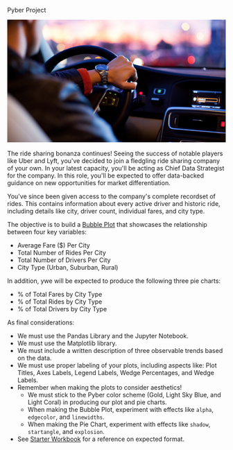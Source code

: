 

Pyber Project

![Ride](Images/Ride.png)

The ride sharing bonanza continues! Seeing the success of notable players like Uber and Lyft, you've decided to join a fledgling ride sharing company of your own. In your latest capacity, you'll be acting as Chief Data Strategist for the company. In this role, you'll be expected to offer data-backed guidance on new opportunities for market differentiation.

You've since been given access to the company's complete recordset of rides. This contains information about every active driver and historic ride, including details like city, driver count, individual fares, and city type.

The objective is to build a [Bubble Plot](https://en.wikipedia.org/wiki/Bubble_chart) that showcases the relationship between four key variables:

* Average Fare ($) Per City
* Total Number of Rides Per City
* Total Number of Drivers Per City
* City Type (Urban, Suburban, Rural)

In addition, ywe will be expected to produce the following three pie charts:

* % of Total Fares by City Type
* % of Total Rides by City Type
* % of Total Drivers by City Type

As final considerations:

* We must use the Pandas Library and the Jupyter Notebook.
* We must use the Matplotlib library.
* We must include a written description of three observable trends based on the data.
* We must use proper labeling of your plots, including aspects like: Plot Titles, Axes Labels, Legend Labels, Wedge Percentages, and Wedge Labels.
* Remember when making the plots to consider aesthetics!
  * We must stick to the Pyber color scheme (Gold, Light Sky Blue, and Light Coral) in producing our plot and pie charts.
  * When making the Bubble Plot, experiment with effects like `alpha`, `edgecolor`, and `linewidths`.
  * When making the Pie Chart, experiment with effects like `shadow`, `startangle`, and `explosion`.
* See [Starter Workbook](Pyber/pyber_starter.ipynb) for a reference on expected format.

